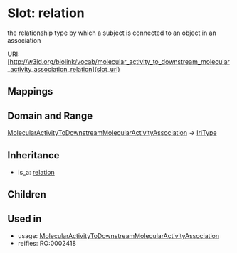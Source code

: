 # Slot: relation


the relationship type by which a subject is connected to an object in an association

URI: [http://w3id.org/biolink/vocab/molecular_activity_to_downstream_molecular_activity_association_relation](slot_uri)
## Mappings

## Domain and Range

[MolecularActivityToDownstreamMolecularActivityAssociation](MolecularActivityToDownstreamMolecularActivityAssociation.md) -> [IriType](IriType.md)
## Inheritance

 *  is_a: [relation](relation.md)
## Children

## Used in

 *  usage: [MolecularActivityToDownstreamMolecularActivityAssociation](MolecularActivityToDownstreamMolecularActivityAssociation.md)
 *  reifies: RO:0002418
